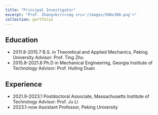 ```yaml
---
title: "Principal Investigator"
excerpt: "Prof. Zhang<br/><img src='/images/500x300.png'>"
collection: portfolio
---
```


## Education
* 2011.8-2015.7 B.S. in Theoretical and Applied Mechanics, Peking University
  Advisor: Prof. Ting Zhu
* 2015.8-2021.8 Ph.D in Mechanical Engineering, Georgia Institute of Technology
  Advisor: Prof. Huiling Duan

## Experience
* 2021.9-2023.1 Postdoctoral Associate, Massachusetts Institute of Technology
  Advisor: Prof. Ju Li
* 2023.1-now    Assistant Professor, Peking University